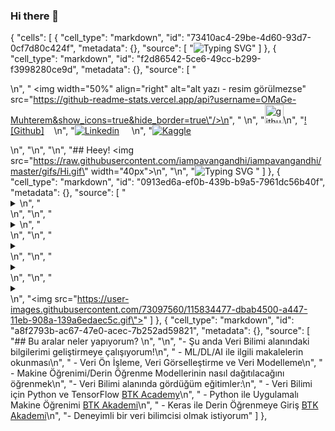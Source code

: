 ### Hi there 👋

<!--
**OMaGe-Muhterem/OMaGe-Muhterem** is a ✨ _special_ ✨ repository because its `README.md` (this file) appears on your GitHub profile.

Here are some ideas to get you started:

- 🔭 I’m currently working on Python and Data Science
- 🌱 I’m currently learning Pandas
- 👯 I’m looking to collaborate on ...
- 🤔 I’m looking for help with ...
- 💬 Ask me about Math and Python
- 📫 How to reach me: ...
- ⚡ Fun fact: ...
-->

{
 "cells": [
  {
   "cell_type": "markdown",
   "id": "73410ac4-29be-4d60-93d7-0cf7d80c424f",
   "metadata": {},
   "source": [
    "![Typing SVG](https://readme-typing-svg.herokuapp.com?font=Architects+Daughter&color=10872A&size=30&lines=Merhaba!+Ben+Muhterem+Gül++;Veri+Bilimi+Yolcusu++;Matematik+Öğretmeni++;OMaGe+kitaplarının+yazarı++)"
   ]
  },
  {
   "cell_type": "markdown",
   "id": "f2d86542-5ce6-49cc-b299-f3998280ce9d",
   "metadata": {},
   "source": [
    "<p>\n",
    "    <img width=\"50%\" align=\"right\" alt=\"alt yazı - resim görülmezse\" src=\"https://github-readme-stats.vercel.app/api?username=OMaGe-Muhterem&show_icons=true&hide_border=true\"/>\n",
    "    \n",
    "[<img src='https://cdn.jsdelivr.net/npm/simple-icons@3.0.1/icons/github.svg' alt='github' width='30' height='30'>](https://github.com/Muhterem)\n",
    "[![Github]](https://github.com/muhterem) &nbsp; &nbsp;\n",
    "[![Linkedin](https://img.shields.io/badge/-LinkedIn-blue?style=flat&logo=Linkedin&logoColor=white)](https://www.linkedin.com/in//) &nbsp; &nbsp; \n",
    "[![Kaggle](https://img.shields.io/badge/-Kaggle-20beff?style=flat&logo=Kaggle&logoColor=white)](https://kaggle.com/) </p>\n",
    "\n",
    "\n",
    "## Heey!  <img src=\"https://raw.githubusercontent.com/iampavangandhi/iampavangandhi/master/gifs/Hi.gif\" width=\"40px\">\n",
    "\n",
    "![Typing SVG](https://readme-typing-svg.herokuapp.com?font=Architects+Daughter&color=A0172A&size=24&lines=Profilime+ait+ayrıntılar+için;++>++simgelerini+tıkla+...) "
   ]
  },
  {
   "cell_type": "markdown",
   "id": "0913ed6a-ef0b-439b-b9a5-7961dc56b40f",
   "metadata": {},
   "source": [
    "<details>  <h4> İletişim </h4> \n",
    "  <summary>\n",
    "    </summary>\n",
    "<div>\n",
    "  <samp>\n",
    "    <p align=\"center\">\n",
    "      <br/>\n",
    "      <a href=\"https://fb.com/1999AZZAR\" target=\"blank\"><img align=\"center\"\n",
    "         src=\"https://img.shields.io/badge/facebook-4267B2.svg?style=for-the-badge&logo=facebook&logoColor=white\"\n",
    "         alt=\"Muhterem\" height=\"30\"/></a>\n",
    "      <a href=\"https://mailto:azzar.mr.zs@gmail.com\" target=\"blank\"><img align=\"center\"\n",
    "         src=\"https://img.shields.io/badge/gmail-EA4335.svg?style=for-the-badge&logo=gmail&logoColor=white\"\n",
    "         alt=\"Muhterem\" height=\"30\"/></a>\n",
    "      <a href=\"https://wa.me/+6282232529804\" target=\"blank\"><img align=\"center\"\n",
    "         src=\"https://img.shields.io/badge/whatsapp-4B7F1.svg?style=for-the-badge&logo=whatsapp&logoColor=white\"\n",
    "         alt=\"Muhterem\" height=\"30\"/></a>   \n",
    "      <a href=\"https://www.linkedin.com/in/azzar-budiyanto/\" target=\"blank\"><img align=\"center\"\n",
    "         src=\"https://img.shields.io/badge/linkedin-%231DA1F2.svg?style=for-the-badge&logo=linkedin&logoColor=white\"\n",
    "         alt=\"Muhterem\" height=\"30\"/></a>\n",
    "    </p>\n",
    "  </samp>\n",
    "</div>\n",
    "</details>\n",
    "\n",
    "<details> <h4> Profilim Özet  </h4>\n",
    "  <summary> \n",
    "     </summary>\n",
    "<div>\n",
    " <p align=\"center\">\n",
    "  <a href=\"github.com/OMaGe-Muhterem\" target=\"blank\"><img align=\"center\" \n",
    "     src=\"https://badges.pufler.dev/years/OMaGe-Muhterem/?style=for-the-badge&color=27a4fb&logo=github&label=Account+Age\"\n",
    "     alt=\"account age\" /></a>\n",
    "  </p>\n",
    "  <p align=\"center\">\n",
    "  <a href=\"github.com/OMaGe-Muhterem\" target=\"blank\"><img align=\"center\" \n",
    "     src=\"https://badges.pufler.dev/updated/OMaGe-Muhterem?style=for-the-badge&color=ff00b4&logo=github&label=Profile+Updated\"\n",
    "     alt=\"updated\" /></a>\n",
    "  <a href=\"github.com/OMaGe-Muhterem\" target=\"blank\"><img align=\"center\" \n",
    "     src=\"https://badges.pufler.dev/repos/OMaGe-Muhterem/?style=for-the-badge&color=251ee7&logo=github&label=Public+Repos\"\n",
    "     alt=\"repos\" /></a>  \n",
    "  <a href=\"github.com/OMaGe-Muhterem\" target=\"blank\"><img align=\"center\" \n",
    "     src=\"https://badges.pufler.dev/visits/OMaGe-Muhterem/OMaGe-Muhterem?style=for-the-badge&color=e74c3c&logo=github&label=Spying+Counter\"\n",
    "     alt=\"spying counter\" /></a> \n",
    " </p>\n",
    "</div>\n",
    "</details>\n",
    "\n",
    "<details> <h4> Diğer Bir Bölüm </h4>\n",
    "  <summary> </summary>\n",
    "<div>\n",
    "\n",
    "</div>\n",
    "\n",
    "```python\n",
    "def fonksiyon(parametre):\n",
    "    print(\",,,,,,,,,,,,,,,,,,,,,,,,,,,,,,,,,,,,,,,,,,,,,,,,,,,,\")\n",
    "    return print(\"*\" * 20)\n",
    "```\n",
    "</details>\n",
    "\n",
    "<details> <h4> GitHub Profil Durumum </h4>\n",
    "  <summary> </summary>\n",
    "  <div>\n",
    "  <p> &nbsp; &nbsp; &nbsp;\n",
    "      <img width=\"45%\" src=\"https://github-readme-stats.vercel.app/api/top-langs/?username=OMaGe-Muhterem&theme=dark&layout=compact\" />\n",
    "      &nbsp; &nbsp; &nbsp;&nbsp; \n",
    "      <img width=\"45%\" src=\"https://github-readme-streak-stats.herokuapp.com/?user=OMaGe-Muhterem&theme=gruvbox&hide_border=true\" /></p>\n",
    "    </div>\n",
    "</details>\n",
    "\n",
    "<details> <h4> 📈 Son İstatistik</h4>\n",
    "  <summary></summary>\n",
    "  <br/>\n",
    "<a href=\"https://github.com/ashutosh00710/github-readme-activity-graph\"><img alt=\"OMaGe-Muhterem\" src=\"https://activity-graph.herokuapp.com/graph/?username=OMaGe-Muhterem&bg_color=000&color=fff&line=00E676&point=fff&hide_border=true\" /></a>\n",
    "    <hr>\n",
    "\n",
    "## Profilimi incelediğiniz için teşekkür ederim...\n",
    "![Visitor Count](https://profile-counter.glitch.me/OMaGe-Muhterem/count.svg)\n",
    "<hr>\n",
    "</details> \n",
    "<img src=\"https://user-images.githubusercontent.com/73097560/115834477-dbab4500-a447-11eb-908a-139a6edaec5c.gif\">"
   ]
  },
  {
   "cell_type": "markdown",
   "id": "a8f2793b-ac67-47e0-acec-7b252ad59821",
   "metadata": {},
   "source": [
    "## Bu aralar neler yapıyorum? \n",
    "\n",
    "- Şu anda Veri Bilimi alanındaki bilgilerimi geliştirmeye çalışıyorum!\n",
    "   - ML/DL/AI ile ilgili makalelerin okunması\n",
    "   - Veri Ön İşleme, Veri Görselleştirme ve Veri Modelleme\n",
    "   - Makine Öğrenimi/Derin Öğrenme Modellerinin nasıl dağıtılacağını öğrenmek\n",
    "- Veri Bilimi alanında gördüğüm eğitimler:\n",
    "    - Veri Bilimi için Python ve TensorFlow [BTK Academy](https://www.btkakademi.gov.tr/portal/course/veri-bilimi-icin-python-ve-tensorflow-11705)\n",
    "   - Python ile Uygulamalı Makine Öğrenimi [BTK Akademi](https://www.btkakademi.gov.tr/portal/course/python-ile-makine-oegrenmesi-11800)\n",
    "   - Keras ile Derin Öğrenmeye Giriş [BTK Akademi](https://www.btkakademi.gov.tr/portal/course/keras-ile-derin-oegrenmeye-giris-10599)\n",
    "- Deneyimli bir veri bilimcisi olmak istiyorum"
   ]
  },
  
